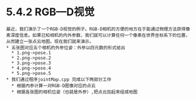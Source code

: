 # 5.4.2 RGB—D视觉
    最近，我们演示了一个RGB-D视觉的例子。RGB-D相机的方便的地方在于能通过物理方法获得像素深度信息。如果已知相机的内外参数，我们就可以计算任何一个像素在世界坐标系下的位置，从而建立一张点云地图。现在我们就来演示。
    * 五张图对应五个相机的外参位姿：外参以四元数的形式给出
      * 1.png->pose.1
      * 2.png->pose.2
      * 3.png->pose.3
      * 4.png->pose.4
      * 5.png->pose.5
    * 我们通过程序jointMap.cpp 完成以下两部分工作
      * 根据内参计算一对RGB-D图像对应的点云
      * 根据各张图的相机位姿（也就是外参）,把点云加起来组成地图